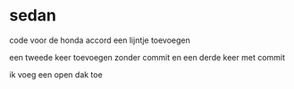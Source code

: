 # sedan
code voor de honda accord
een lijntje toevoegen

een tweede keer toevoegen zonder commit
en een derde keer met commit

ik voeg een open dak toe
